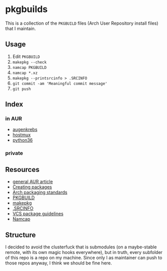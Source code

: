 # pkgbuilds

This is a collection of the `PKGBUILD` files (Arch User Repository install files) that I maintain.

## Usage

1. Edit `PKGBUILD`
2. `makepkg --check`
3. `namcap PKGBUILD`
4. `namcap *.xz`
5. `makepkg --printsrcinfo > .SRCINFO`
6. `git commit -am 'Meaningful commit message'`
7. `git push`


## Index

### in AUR

 - [augenkrebs](augenkrebs-git/)
 - [hostmux](hostmux-git/)
 - [python36](python36/)

### private


## Resources

 - [general AUR article](https://wiki.archlinux.org/index.php/Arch_User_Repository)
 - [Creating packages](https://wiki.archlinux.org/index.php/Creating_packages)
 - [Arch packaging standards](https://wiki.archlinux.org/index.php/Arch_packaging_standards)
 - [PKGBUILD](https://wiki.archlinux.org/index.php/PKGBUILD)
 - [makepkg](https://wiki.archlinux.org/index.php/Makepkg)
 - [.SRCINFO](https://wiki.archlinux.org/index.php/.SRCINFO)
 - [VCS package guidelines](https://wiki.archlinux.org/index.php/VCS_package_guidelines)
 - [Namcap](https://wiki.archlinux.org/index.php/Namcap)

## Structure

I decided to avoid the clusterfuck that is submodules (on a maybe-stable remote, with its own magic hooks everywhere),
but in truth, every subfolder of this repo is a repo on my machine. Since only I as maintainer can push to those repos
anyway, I think we should be fine here.
